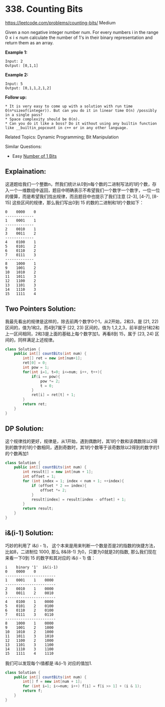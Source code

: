 # 338. Counting Bits
<https://leetcode.com/problems/counting-bits/>
Medium

Given a non negative integer number num. For every numbers i in the range 0 ≤ i ≤ num calculate the number of 1's in their binary representation and return them as an array.

**Example 1:**

    Input: 2
    Output: [0,1,1]

**Example 2:**

    Input: 5
    Output: [0,1,1,2,1,2]

**Follow up:**

    * It is very easy to come up with a solution with run time O(n*sizeof(integer)). But can you do it in linear time O(n) /possibly in a single pass?
    * Space complexity should be O(n).
    * Can you do it like a boss? Do it without using any builtin function like __builtin_popcount in c++ or in any other language.

Related Topics: Dynamic Programming; Bit Manipulation

Similar Questions: 
* Easy [Number of 1 Bits](https://leetcode.com/problems/number-of-1-bits/)

## Explaination: 
这道题给我们一个整数n，然我们统计从0到n每个数的二进制写法的1的个数，存入一个一维数组中返回，题目中明确表示不希望我们一个数字一个数字，一位一位的傻算，而是希望我们找出规律，而且题目中也提示了我们注意 [2-3], [4-7], [8-15] 这些区间的规律，那么我们写出0到 15 的数的二进制和1的个数如下：
```
0    0000    0
-------------
1    0001    1
-------------
2    0010    1
3    0011    2
-------------
4    0100    1
5    0101    2
6    0110    2
7    0111    3
-------------
8    1000    1
9    1001    2
10   1010    2
11   1011    3
12   1100    2
13   1101    3
14   1110    3
15   1111    4
```


## Two Pointers Solution: 
我最先看出的规律是这样的，除去前两个数字0个1，从2开始，2和3，是 [21, 22) 区间的，值为1和2。而4到7属于 [22, 23) 区间的，值为 1,2,2,3，前半部分1和2和上一区间相同，2和3是上面的基础上每个数字加1。再看8到 15，属于 [23, 24) 区间的，同样满足上述规律。

```java
class Solution {
    public int[] countBits(int num) {
        int[] ret = new int[num+1];
        ret[0] = 0;
        int pow = 1;
        for(int i=1, t=0; i<=num; i++, t++){
            if(i == pow){
                pow *= 2;
                t = 0;
            }
            ret[i] = ret[t] + 1;
        }
        return ret;
    }
}
```
## DP Solution: 
这个规律找的更好，规律是，从1开始，遇到偶数时，其1的个数和该偶数除以2得到的数字的1的个数相同，遇到奇数时，其1的个数等于该奇数除以2得到的数字的1的个数再加1

```java
class Solution {
    public int[] countBits(int num) {
        int result[] = new int[num + 1];
        int offset = 1;
        for (int index = 1; index < num + 1; ++index){
            if (offset * 2 == index){
                offset *= 2;
            }
            result[index] = result[index - offset] + 1;
        }
        return result;
    }
}
```

## i&(i-1) Solution: 
巧妙的利用了 i&(i - 1)， 这个本来是用来判断一个数是否是2的指数的快捷方法，比如8，二进制位 1000, 那么 8&(8-1) 为0，只要为0就是2的指数, 那么我们现在来看一下0到 15 的数字和其对应的 i&(i - 1) 值：
```
i    binary '1'  i&(i-1)
0    0000    0
-----------------------
1    0001    1    0000
-----------------------
2    0010    1    0000
3    0011    2    0010
-----------------------
4    0100    1    0000
5    0101    2    0100
6    0110    2    0100
7    0111    3    0110
-----------------------
8    1000    1    0000
9    1001    2    1000
10   1010    2    1000
11   1011    3    1010
12   1100    2    1000
13   1101    3    1100
14   1110    3    1100
15   1111    4    1110
```
我们可以发现每个i值都是 i&(i-1) 对应的值加1.

```java
class Solution {
    public int[] countBits(int num) {
        int[] f = new int[num + 1];
        for (int i=1; i<=num; i++) f[i] = f[i >> 1] + (i & 1);
        return f;
    }
}
```